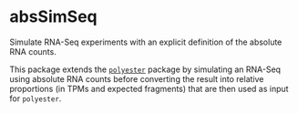 # absSimSeq

Simulate RNA-Seq experiments with an explicit definition of the 
absolute RNA counts.

This package extends the [`polyester`](https://github.com/alyssafrazee/polyester)
package by simulating an RNA-Seq using absolute RNA counts before
converting the result into relative proportions (in TPMs and expected
fragments) that are then used as input for `polyester`.

